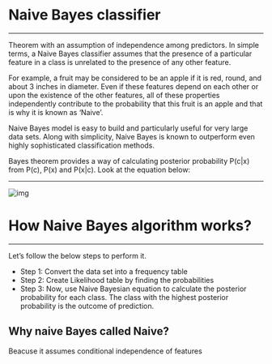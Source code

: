  # Naive Bayes classifier
-------------------------------------------------------------------------------------------
 Theorem with an assumption of independence among predictors. In simple terms, a Naive Bayes classifier assumes that the presence of a particular feature in a class is unrelated to the presence of any other feature.

For example, a fruit may be considered to be an apple if it is red, round, and about 3 inches in diameter. Even if these features depend on each other or upon the existence of the other features, all of these properties independently contribute to the probability that this fruit is an apple and that is why it is known as ‘Naive’.

Naive Bayes model is easy to build and particularly useful for very large data sets. Along with simplicity, Naive Bayes is known to outperform even highly sophisticated classification methods.

Bayes theorem provides a way of calculating posterior probability P(c|x) from P(c), P(x) and P(x|c).
Look at the equation below:


-------------------------------------------------------------------------------------------
![img](https://www.analyticsvidhya.com/wp-content/uploads/2015/09/Bayes_rule-300x172.png)


# How Naive Bayes algorithm works?
-------------------------------------------------------------------------------------------
  Let’s follow the below steps to perform it.

- Step 1: Convert the data set into a frequency table
- Step 2: Create Likelihood table by finding the probabilities 
- Step 3: Now, use Naive Bayesian equation to calculate the posterior probability for each class. 
        The class with the highest posterior probability is the outcome of prediction.
        
 

Why naive Bayes called Naive?
-------------------------------
Beacuse it assumes conditional independence of features
